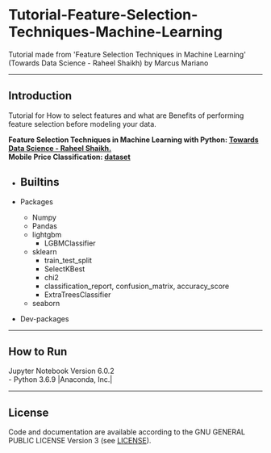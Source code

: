 # Tutorial-Feature-Selection-Techniques-Machine-Learning
Tutorial made from 'Feature Selection Techniques in Machine Learning' (Towards Data Science - Raheel Shaikh) by Marcus Mariano

---

## Introduction

Tutorial for How to select features and what are Benefits of performing feature selection before modeling your data.

**Feature Selection Techniques in Machine Learning with Python: [Towards Data Science - Raheel Shaikh.](https://towardsdatascience.com/feature-selection-techniques-in-machine-learning-with-python-f24e7da3f36e)**   
**Mobile Price Classification: [dataset](https://www.kaggle.com/iabhishekofficial/mobile-price-classification)** 


- Builtins
    -

- Packages
    - Numpy
    - Pandas
    - lightgbm
        - LGBMClassifier
    - sklearn
        - train_test_split
        - SelectKBest
        - chi2
        - classification_report, confusion_matrix, accuracy_score
        - ExtraTreesClassifier
    - seaborn     

- Dev-packages


---

## How to Run

Jupyter Notebook Version 6.0.2  
    - Python 3.6.9 |Anaconda, Inc.|

---

## License

Code and documentation are available according to the GNU GENERAL PUBLIC LICENSE Version 3 (see [LICENSE](https://www.gnu.org/licenses/gpl.html)).
